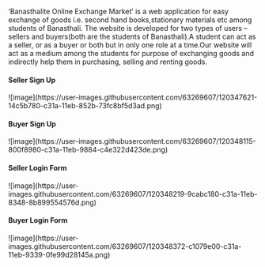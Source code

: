 ‘Banasthalite Online Exchange Market’ is a web application for easy exchange of
goods i.e. second hand books,stationary materials etc among students of
Banasthali. The website is developed for two types of users – sellers and
buyers(both are the students of Banasthali).A student can act as a seller, or as a
buyer or both but in only one role at a time.Our website will act as a medium
among the students for purpose of exchanging goods and indirectly help them in
purchasing, selling and renting goods.

<h4>Seller Sign Up</h4>
![image](https://user-images.githubusercontent.com/63269607/120347621-14c5b780-c31a-11eb-852b-73fc8bf5d3ad.png)

<h4>Buyer Sign Up</h4>
![image](https://user-images.githubusercontent.com/63269607/120348115-800f8980-c31a-11eb-9884-c4e322d423de.png)

<h4>Seller Login Form</h4>
![image](https://user-images.githubusercontent.com/63269607/120348219-9cabc180-c31a-11eb-8348-8b899554576d.png)

<h4>Buyer Login Form </h4>
![image](https://user-images.githubusercontent.com/63269607/120348372-c1079e00-c31a-11eb-9339-0fe99d28145a.png)

